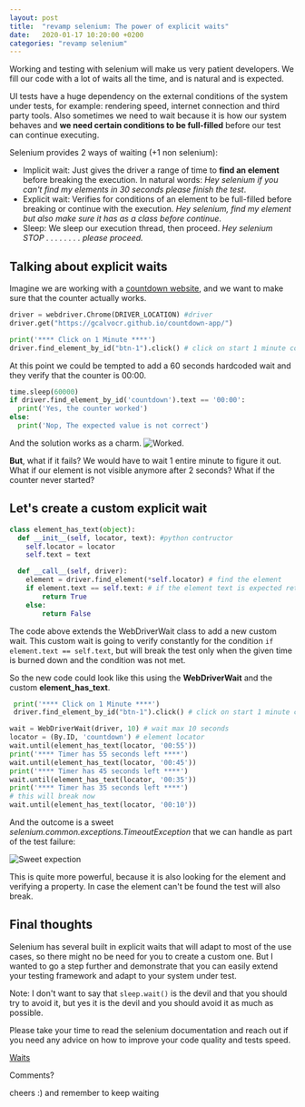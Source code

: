 ```yaml
---
layout: post
title:  "revamp selenium: The power of explicit waits"
date:   2020-01-17 10:20:00 +0200
categories: "revamp selenium"
---
```

Working and testing with selenium will make us very patient developers. We fill our code with a lot of waits all the time, and is natural and is expected.

UI tests have a huge dependency on the external conditions of the system under tests, for example: rendering speed, internet connection and third party tools. Also sometimes we need to wait because it is how our system behaves and **we need certain conditions to be full-filled** before our test can continue executing. 

Selenium provides 2 ways of waiting (+1 non selenium):

* Implicit wait: Just gives the driver a range of time to **find an element** before breaking the execution. In natural words: *Hey selenium if you can't find my elements in 30 seconds please finish the test*.
* Explicit wait: Verifies for conditions of an element to be full-filled before breaking or continue with the execution. *Hey selenium, find my element but also make sure it has <thisclass> as a class before continue*.
* Sleep: We sleep our execution thread, then proceed. *Hey selenium STOP . . . . . . . . please proceed.*

 
## Talking about explicit waits
Imagine we are working with a [countdown website](https://gcalvocr.github.io/countdown-app/), and we want to make sure that the counter actually works.

```python
driver = webdriver.Chrome(DRIVER_LOCATION) #driver
driver.get("https://gcalvocr.github.io/countdown-app/")

print('**** Click on 1 Minute ****')
driver.find_element_by_id("btn-1").click() # click on start 1 minute countdown
```

At this point we could be tempted to add a 60 seconds hardcoded wait and they verify that the counter is 00:00.

```python
time.sleep(60000)
if driver.find_element_by_id('countdown').text == '00:00':
  print('Yes, the counter worked')
else:
  print('Nop, The expected value is not correct')
```

And the solution works as a charm.
![Worked](https://thepracticaldev.s3.amazonaws.com/i/12dc5jx437ourpl781o6.png).

**But**, what if it fails? We would have to wait 1 entire minute to figure it out. What if our element is not visible anymore after 2 seconds? What if the counter never started?

## Let's create a custom explicit wait

```python
class element_has_text(object):
  def __init__(self, locator, text): #python contructor
    self.locator = locator
    self.text = text

  def __call__(self, driver):
    element = driver.find_element(*self.locator) # find the element
    if element.text == self.text: # if the element text is expected return true
        return True
    else:
        return False
```

The code above extends the WebDriverWait class to add a new custom wait. This custom wait is going to verify constantly for the condition `if element.text == self.text`, but will break the test only when the given time is burned down and the condition was not met. 

So the new code could look like this using the **WebDriverWait** and the custom **element_has_text**.

 ```python
  print('**** Click on 1 Minute ****')
  driver.find_element_by_id("btn-1").click() # click on start 1 minute countdown

wait = WebDriverWait(driver, 10) # wait max 10 seconds
locator = (By.ID, 'countdown') # element locator
wait.until(element_has_text(locator, '00:55'))
print('**** Timer has 55 seconds left ****')
wait.until(element_has_text(locator, '00:45'))
print('**** Timer has 45 seconds left ****')
wait.until(element_has_text(locator, '00:35'))
print('**** Timer has 35 seconds left ****')
# this will break now
wait.until(element_has_text(locator, '00:10'))
```

And the outcome is a sweet *selenium.common.exceptions.TimeoutException* that we can handle as part of the test failure:

![Sweet expection](https://thepracticaldev.s3.amazonaws.com/i/ks661f3xsn2txxcq46mo.png)

This is quite more powerful, because it is also looking for the element and verifying a property. In case the element can't be found the test will also break.

## Final thoughts

Selenium has several built in explicit waits that will adapt to most of the use cases, so there might no be need for you to create a custom one. But I wanted to go a step further and demonstrate that you can easily extend your testing framework and adapt to your system under test.

Note: I don't want to say that `sleep.wait()` is the devil and that you should try to avoid it, but yes it is the devil and you should avoid it as much as possible.

Please take your time to read the selenium documentation and reach out if you need any advice on how to improve your code quality and tests speed.

[Waits](https://selenium-python.readthedocs.io/waits.html#implicit-waits)

Comments?

cheers :) and remember to keep waiting
